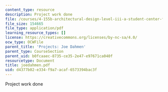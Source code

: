 ```yaml
---
content_type: resource
description: Project work done
file: /courses/4-155b-architectural-design-level-iii-a-student-center-for-mit-fall-2004/d4377b02e334f9a7acaf6573394bac3f_joedahmen.pdf
file_size: 154665
file_type: application/pdf
learning_resource_types: []
license: https://creativecommons.org/licenses/by-nc-sa/4.0/
ocw_type: OCWFile
parent_title: 'Projects: Joe Dahmen'
parent_type: CourseSection
parent_uid: b0fcaaec-8735-ce35-2e47-e97671ca040f
resourcetype: Document
title: joedahmen.pdf
uid: d4377b02-e334-f9a7-acaf-6573394bac3f
---
```

Project work done